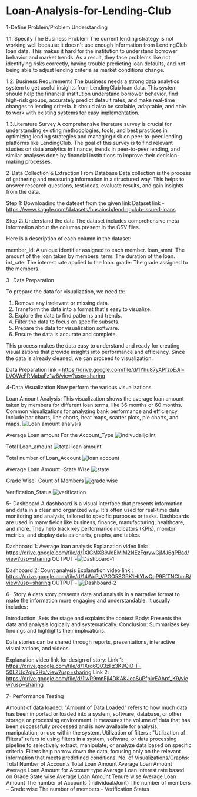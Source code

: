 # Loan-Analysis-for-Lending-Club
1-Define Problem/Problem Understanding

1.1. Specify The Business Problem
The current lending strategy is not working well because it doesn't use enough information from LendingClub loan data. This makes it hard for the institution to understand borrower behavior and market trends. As a result, they face problems like not identifying risks correctly, having trouble predicting loan defaults, and not being able to adjust lending criteria as market conditions change.

1.2. Business Requirements
The business needs a strong data analytics system to get useful insights from LendingClub loan data. This system should help the financial institution understand borrower behavior, find high-risk groups, accurately predict default rates, and make real-time changes to lending criteria. It should also be scalable, adaptable, and able to work with existing systems for easy implementation.

1.3.Literature Survey
A comprehensive literature survey is crucial for understanding existing methodologies, tools, and best practices in optimizing lending strategies and managing risk on peer-to-peer lending platforms like LendingClub. The goal of this survey is to find relevant studies on data analytics in finance, trends in peer-to-peer lending, and similar analyses done by financial institutions to improve their decision-making processes.

2-Data Collection & Extraction From Database
Data collection is the process of gathering and measuring information in a structured way. This helps to answer research questions, test ideas, evaluate results, and gain insights from the data.

 Step 1: Downloading the dateset from the given link 
              Dataset link - https://www.kaggle.com/datasets/husainsb/lendingclub-issued-loans

Step 2: Understand the data
The dataset includes comprehensive meta information about the columns present in the CSV files.

Here is a description of each column in the dataset:

member_id: A unique identifier assigned to each member.
loan_amnt: The amount of the loan taken by members.
term: The duration of the loan.
int_rate: The interest rate applied to the loan.
grade: The grade assigned to the members.

3- Data Preparation

To prepare the data for visualization, we need to:

1. Remove any irrelevant or missing data.
2. Transform the data into a format that's easy to visualize.
3. Explore the data to find patterns and trends.
4. Filter the data to focus on specific subsets.
5. Prepare the data for visualization software.
6. Ensure the data is accurate and complete.

This process makes the data easy to understand and ready for creating visualizations that provide insights into performance and efficiency. Since the data is already cleaned, we can proceed to visualization.

Data Preparation link - https://drive.google.com/file/d/1Yhu87yAPfzpEJir-LVOWeFRMabaFz1w8/view?usp=sharing

4-Data Visualization
Now perform the various visualizations

Loan Amount Analysis: This visualization shows the average loan amount taken by members for different loan terms, like 36 months or 60 months. Common visualizations for analyzing bank performance and efficiency include bar charts, line charts, heat maps, scatter plots, pie charts, and maps.
![Loan amount analysis](https://github.com/Utkarshbansal304/Loan-Analysis-for-Lending-Club/assets/125144848/a34d6ee6-6956-4bee-83e8-7a53635a0737)


Average Loan amount For the Account_Type
![indivudailjoiint](https://github.com/Utkarshbansal304/Loan-Analysis-for-Lending-Club/assets/125144848/722facfc-f125-4dab-a909-1f0af18cd999)



Total Loan_amount
![total loan amount](https://github.com/Utkarshbansal304/Loan-Analysis-for-Lending-Club/assets/125144848/e370963f-817d-4e37-8db2-7e0806ec98d3)


Total number of Loan_Account
![loan account](https://github.com/Utkarshbansal304/Loan-Analysis-for-Lending-Club/assets/125144848/40b63a24-a5a6-4b97-a592-a546931639f9)


Average Loan Amount -State Wise
![state](https://github.com/Utkarshbansal304/Loan-Analysis-for-Lending-Club/assets/125144848/fa504a5f-2d97-4485-a59c-027be030738d)


Grade Wise- Count of Members
![grade wise](https://github.com/Utkarshbansal304/Loan-Analysis-for-Lending-Club/assets/125144848/dbb9495d-edf1-4c24-a5ec-4cd9f75c5ebf)


Verification_Status
![verification](https://github.com/Utkarshbansal304/Loan-Analysis-for-Lending-Club/assets/125144848/f807edf2-2da6-42b1-b87f-ec5e2d336adc)


5- Dashboard
A dashboard is a visual interface that presents information and data in a clear and organized way. It's often used for real-time data monitoring and analysis, tailored to specific purposes or tasks. Dashboards are used in many fields like business, finance, manufacturing, healthcare, and more. They help track key performance indicators (KPIs), monitor metrics, and display data as charts, graphs, and tables.

Dashboard 1: Average loan analysis
Explanation video link:
https://drive.google.com/file/d/1XIGMXB9JdEMlM2NEzFqrywGjMJ6gPBad/view?usp=sharing
OUTPUT -![Dashboard-1](https://github.com/Utkarshbansal304/Loan-Analysis-for-Lending-Club/assets/125144848/ec688496-791b-41d1-9c44-9512ab5286c5)


Dashboard 2: Count analysis
Explanation video link :
https://drive.google.com/file/d/14WcP_VPGO5SGPK1HtYlwQqP9FfTNCbmB/view?usp=sharing
OUTPUT - ![Dashboard-2](https://github.com/Utkarshbansal304/Loan-Analysis-for-Lending-Club/assets/125144848/6af363bd-b3d7-47ce-941b-1ca4fa398220)


6- Story 
A data story presents data and analysis in a narrative format to make the information more engaging and understandable. It usually includes:

Introduction: Sets the stage and explains the context
Body: Presents the data and analysis logically and systematically.
Conclusion: Summarizes key findings and highlights their implications.

Data stories can be shared through reports, presentations, interactive visualizations, and videos.

Explanation video link for design of story:
Link 1:
https://drive.google.com/file/d/1Xrq6Q03zFz3K9QiD-F-50LZUc7qju2Hx/view?usp=sharing
Link 2:
https://drive.google.com/file/d/1lwR9mnFji4DKAKJeaSuPfpIvEAApf_K9/view?usp=sharing

7- Performance Testing 

Amount of data loaded:  "Amount of Data Loaded" refers to how much data has been imported or loaded into a system, software, database, or other storage or processing environment. It measures the volume of data that has been successfully processed and is now available for analysis, manipulation, or use within the system.
Utilization of filters : "Utilization of Filters" refers to using filters in a system, software, or data processing pipeline to selectively extract, manipulate, or analyze data based on specific criteria. Filters help narrow down the data, focusing only on the relevant information that meets predefined conditions.
No. of Visualizations/Graphs:
Total Number of Accounts
Total Loan Amount 
Average Loan Amount
Average Loan Amount for Account type
Average Loan Interest rate based on Grade
State wise Average Loan Amount
Tenure wise Average Loan Amount
The number of Accounts (Individual/Joint)
The number of members – Grade wise
The number of members – Verification Status






